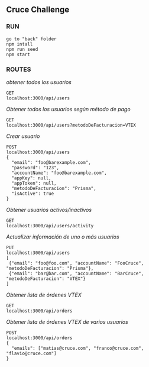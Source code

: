 ## Cruce Challenge
### RUN
```
go to "back" folder
npm intall
npm run seed
npm start
```
### ROUTES
*obtener todos los usuarios*
```
GET
localhost:3000/api/users

```
*Obtener todos los usuarios según método de pago*
```
GET
localhost:3000/api/users?metodoDeFacturacion=VTEX

```
*Crear usuario*
```
POST
localhost:3000/api/users
{
  "email": "foo@barexample.com",
  "password": "123",
  "accountName": "foo@barexample.com",
  "appKey": null,
  "appToken": null,
  "metodoDeFacturacion": "Prisma",
  "isActive": true
}
```
*Obtener usuarios activos/inactivos*
```
GET
localhost:3000/api/users/activity
```
*Actualizar información de uno o más usuarios*
```
PUT
localhost:3000/api/users
[
 {"email": "foo@foo.com", "accountName": "FooCruce", "metodoDeFacturacion": "Prisma"},
 {"email": "bar@bar.com", "accountName": "BarCruce", "metodoDeFacturacion": "VTEX"}
]
```

*Obtener lista de órdenes VTEX*
```
GET
localhost:3000/api/orders
```
*Obtener lista de órdenes VTEX de varios usuarios*
```
POST
localhost:3000/api/orders
{
  "emails": ["matias@cruce.com", "franco@cruce.com", "flavio@cruce.com"]
}
```


